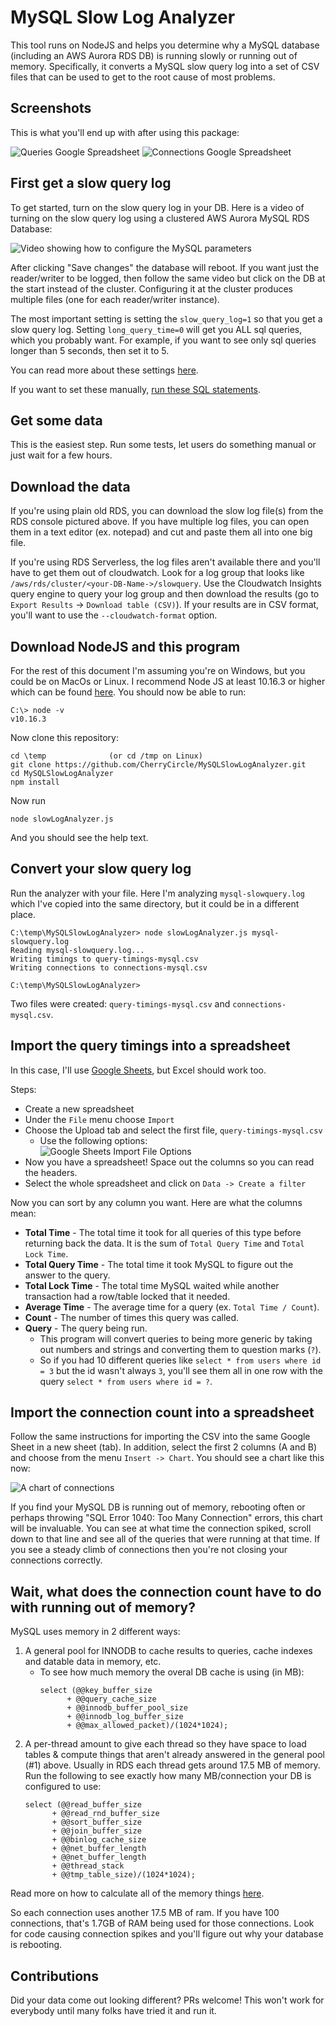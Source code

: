 MySQL Slow Log Analyzer
=================

This tool runs on NodeJS and helps you determine why a MySQL database (including an AWS Aurora RDS DB) is running slowly or running out of memory. Specifically, it converts a MySQL slow query log into a set of CSV files that can be used to get to the root cause of most problems.

## Screenshots

This is what you'll end up with after using this package:

![Queries Google Spreadsheet](https://github.com/CherryCircle/MySQLSlowLogAnalyzer/blob/master/images/Screenshot1-Queries.png?raw=true)
![Connections Google Spreadsheet](https://github.com/CherryCircle/MySQLSlowLogAnalyzer/blob/master/images/Screenshot2-Connections.png?raw=true)

## First get a slow query log

To get started, turn on the slow query log in your DB. Here is a video of turning on the slow query log using a clustered AWS Aurora MySQL RDS Database:

![Video showing how to configure the MySQL parameters](https://github.com/CherryCircle/MySQLSlowLogAnalyzer/blob/master/images/Configuring-RDS-MySQL-Slow-Log.gif?raw=true)

After clicking "Save changes" the database will reboot. If you want just the reader/writer to be logged, then follow the same video but click on the DB at the start instead of the cluster. Configuring it at the cluster produces multiple files (one for each reader/writer instance).

The most important setting is setting the `slow_query_log=1` so that you get a slow query log. Setting `long_query_time=0` will get you ALL sql queries, which you probably want. For example, if you want to see only sql queries longer than 5 seconds, then set it to 5.

You can read more about these settings [here](https://dev.mysql.com/doc/refman/5.7/en/slow-query-log.html).

If you want to set these manually, [run these SQL statements](https://stackoverflow.com/a/22609627/491553).

## Get some data

This is the easiest step. Run some tests, let users do something manual or just wait for a few hours.

## Download the data

If you're using plain old RDS, you can download the slow log file(s) from the RDS console pictured above. If you have multiple log files, you can open them in a text editor (ex. notepad) and cut and paste them all into one big file.

If you're using RDS Serverless, the log files aren't available there and you'll have to get them out of cloudwatch. Look for a log group that looks like `/aws/rds/cluster/<your-DB-Name->/slowquery`. Use the Cloudwatch Insights query engine to query your log group and then download the results (go to `Export Results` -> `Download table (CSV)`). If your results are in CSV format, you'll want to use the `--cloudwatch-format` option.


## Download NodeJS and this program

For the rest of this document I'm assuming you're on Windows, but you could be on MacOs or Linux. I recommend Node JS at least 10.16.3 or higher which can be found [here](https://nodejs.org/en/download/). You should now be able to run:
```shell script
C:\> node -v
v10.16.3
``` 

Now clone this repository:
```shell script
cd \temp              (or cd /tmp on Linux)
git clone https://github.com/CherryCircle/MySQLSlowLogAnalyzer.git
cd MySQLSlowLogAnalyzer
npm install
```

Now run
```shell script
node slowLogAnalyzer.js
```

And you should see the help text.

## Convert your slow query log

Run the analyzer with your file. Here I'm analyzing `mysql-slowquery.log` which I've copied into the same directory, but it could be in a different place.
```shell script
C:\temp\MySQLSlowLogAnalyzer> node slowLogAnalyzer.js mysql-slowquery.log
Reading mysql-slowquery.log...
Writing timings to query-timings-mysql.csv
Writing connections to connections-mysql.csv

C:\temp\MySQLSlowLogAnalyzer>
```
Two files were created: `query-timings-mysql.csv` and `connections-mysql.csv`.

## Import the query timings into a spreadsheet

In this case, I'll use [Google Sheets](https://sheets.google.com), but Excel should work too.

Steps:
* Create a new spreadsheet 
* Under the `File` menu choose `Import`
* Choose the Upload tab and select the first file, `query-timings-mysql.csv`
  * Use the following options:  
      ![Google Sheets Import File Options](https://github.com/CherryCircle/MySQLSlowLogAnalyzer/blob/master/images/GoogleSheets-ImportFile.png?raw=true)
* Now you have a spreadsheet! Space out the columns so you can read the headers.
* Select the whole spreadsheet and click on `Data -> Create a filter`

Now you can sort by any column you want. Here are what the columns mean:
* **Total Time** - The total time it took for all queries of this type before returning back the data. It is the sum of `Total Query Time` and `Total Lock Time`.
* **Total Query Time** - The total time it took MySQL to figure out the answer to the query.
* **Total Lock Time** - The total time MySQL waited while another transaction had a row/table locked that it needed.
* **Average Time** - The average time for a query (ex. `Total Time / Count`).
* **Count** - The number of times this query was called.
* **Query** - The query being run.  
  * This program will convert queries to being more generic by taking out numbers and strings and converting them to question marks (`?`). 
  * So if you had 10 different queries like `select * from users where id = 3` but the id wasn't always `3`, you'll see them all in one row with the query `select * from users where id = ?`.

## Import the connection count into a spreadsheet

Follow the same instructions for importing the CSV into the same Google Sheet in a new sheet (tab). In addition, select the first 2 columns (A and B) and choose from the menu `Insert -> Chart`. You should see a chart like this now:

![A chart of connections](https://github.com/CherryCircle/MySQLSlowLogAnalyzer/blob/master/images/ConnectionsChart.png?raw=true)

If you find your MySQL DB is running out of memory, rebooting often or perhaps throwing "SQL Error 1040: Too Many Connection" errors, this chart will be invaluable. You can see at what time the connection spiked, scroll down to that line and see all of the queries that were running at that time. If you see a steady climb of connections then you're not closing your connections correctly.

## Wait, what does the connection count have to do with running out of memory?

MySQL uses memory in 2 different ways:
1. A general pool for INNODB to cache results to queries, cache indexes and datable data in memory, etc.
    * To see how much memory the overal DB cache is using (in MB): 
       ```
       select (@@key_buffer_size
             + @@query_cache_size
             + @@innodb_buffer_pool_size
             + @@innodb_log_buffer_size
             + @@max_allowed_packet)/(1024*1024);
       ```
1. A per-thread amount to give each thread so they have space to load tables & compute things that aren't already answered in the general pool (#1) above.
Usually in RDS each thread gets around 17.5 MB of memory.  Run the following to see exactly how many MB/connection your DB is configured to use:
   ```
   select (@@read_buffer_size
         + @@read_rnd_buffer_size
         + @@sort_buffer_size
         + @@join_buffer_size
         + @@binlog_cache_size
         + @@net_buffer_length
         + @@net_buffer_length
         + @@thread_stack
         + @@tmp_table_size)/(1024*1024);
   ```
Read more on how to calculate all of the memory things [here](https://dba.stackexchange.com/a/256104/24545).

So each connection uses another 17.5 MB of ram.  If you have 100 connections, that's 1.7GB of RAM being used for those connections.  Look for code causing connection spikes and you'll figure out why your database is rebooting.

## Contributions

Did your data come out looking different? PRs welcome! This won't work for everybody until many folks have tried it and run it.
